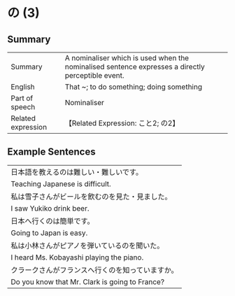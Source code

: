 # の (3)

## Summary

<table><tr>   <td>Summary</td>   <td>A nominaliser which is used when the nominalised sentence expresses a directly perceptible event.</td></tr><tr>   <td>English</td>   <td>That ~; to do something; doing something</td></tr><tr>   <td>Part of speech</td>   <td>Nominaliser</td></tr><tr>   <td>Related expression</td>   <td>【Related Expression: こと2; の2】</td></tr></table>

## Example Sentences

<table><tr><td>日本語を教えるのは難しい・難しいです。</td></tr><tr><td>Teaching Japanese is difficult.</td></tr><tr><td>私は雪子さんがビールを飲むのを見た・見ました。</td></tr><tr><td>I saw Yukiko drink beer.</td></tr><tr><td>日本へ行くのは簡単です。</td></tr><tr><td>Going to Japan is easy.</td></tr><tr><td>私は小林さんがピアノを弾いているのを聞いた。</td></tr><tr><td>I heard Ms. Kobayashi playing the piano.</td></tr><tr><td>クラークさんがフランスへ行くのを知っていますか。</td></tr><tr><td>Do you know that Mr. Clark is going to France?</td></tr></table>

